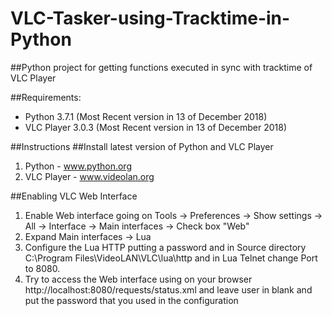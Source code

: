 # VLC-Tasker-using-Tracktime-in-Python
##Python project for getting functions executed in sync with tracktime of VLC Player

##Requirements:
- Python 3.7.1 (Most Recent version in 13 of December 2018)
- VLC Player 3.0.3 (Most Recent version in 13 of December 2018)


##Instructions
##Install latest version of Python and VLC Player
1. Python - www.python.org
2. VLC Player - www.videolan.org

##Enabling VLC Web Interface
1. Enable Web interface going on Tools -> Preferences -> Show settings -> All -> Interface -> Main interfaces -> Check box "Web"
2. Expand Main interfaces -> Lua
3. Configure the Lua HTTP putting a password and in Source directory C:\Program Files\VideoLAN\VLC\lua\http and in Lua Telnet change Port to 8080.
4. Try to access the Web interface using on your browser http://localhost:8080/requests/status.xml and leave user in blank and put the password that you used in the configuration

